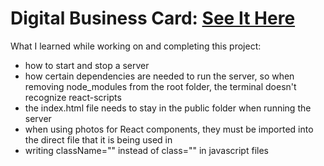 # Digital Business Card:  <a target="_blank" href="https://dreys-digital-business-card.netlify.app/">See It Here</a>

What I learned while working on and completing this project:
- how to start and stop a server
- how certain dependencies are needed to run the server, so when removing node_modules from the root folder, the terminal doesn't recognize react-scripts
- the index.html file needs to stay in the public folder when running the server
- when using photos for React components, they must be imported into the direct file that it is being used in
- writing className="" instead of class="" in javascript files
